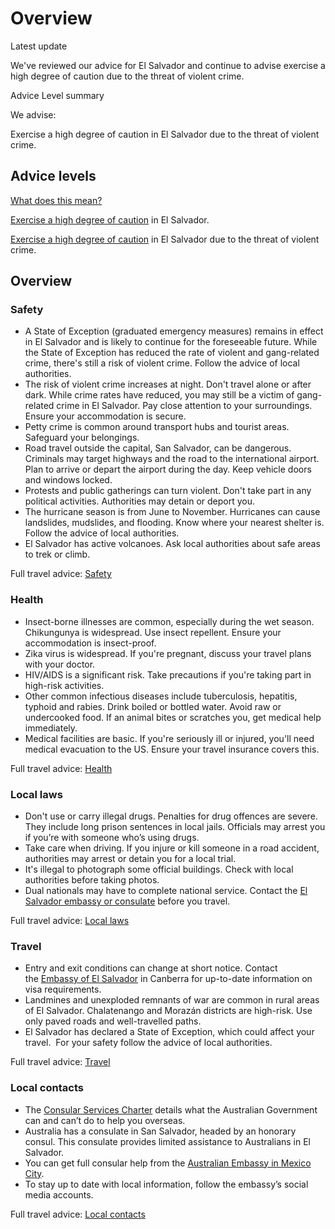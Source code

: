 # Overview

Latest update

We've reviewed our advice for El Salvador and continue to advise exercise a high degree of caution due to the threat of violent crime.

Advice Level summary

We advise:

Exercise a high degree of caution in El Salvador due to the threat of violent crime.

## Advice levels

[What does this mean?](/before-you-go/travel-advice-explained/)

[Exercise a high degree of caution](https://www.smartraveller.gov.au/consular-services/travel-advice-explained#level2) in El Salvador.

[Exercise a high degree of caution](https://www.smartraveller.gov.au/consular-services/travel-advice-explained#level2) in El Salvador due to the threat of violent crime.

## Overview

### Safety

* A State of Exception (graduated emergency measures) remains in effect in El Salvador and is likely to continue for the foreseeable future. While the State of Exception has reduced the rate of violent and gang-related crime, there's still a risk of violent crime. Follow the advice of local authorities.
* The risk of violent crime increases at night. Don't travel alone or after dark. While crime rates have reduced, you may still be a victim of gang-related crime in El Salvador. Pay close attention to your surroundings. Ensure your accommodation is secure.
* Petty crime is common around transport hubs and tourist areas. Safeguard your belongings.
* Road travel outside the capital, San Salvador, can be dangerous. Criminals may target highways and the road to the international airport. Plan to arrive or depart the airport during the day. Keep vehicle doors and windows locked.
* Protests and public gatherings can turn violent. Don't take part in any political activities. Authorities may detain or deport you.
* The hurricane season is from June to November. Hurricanes can cause landslides, mudslides, and flooding. Know where your nearest shelter is. Follow the advice of local authorities.
* El Salvador has active volcanoes. Ask local authorities about safe areas to trek or climb.

Full travel advice: [Safety](#safety)

### Health

* Insect-borne illnesses are common, especially during the wet season. Chikungunya is widespread. Use insect repellent. Ensure your accommodation is insect-proof.
* Zika virus is widespread. If you're pregnant, discuss your travel plans with your doctor.
* HIV/AIDS is a significant risk. Take precautions if you're taking part in high-risk activities.
* Other common infectious diseases include tuberculosis, hepatitis, typhoid and rabies. Drink boiled or bottled water. Avoid raw or undercooked food. If an animal bites or scratches you, get medical help immediately.
* Medical facilities are basic. If you're seriously ill or injured, you'll need medical evacuation to the US. Ensure your travel insurance covers this.

Full travel advice: [Health](#health)

### Local laws

* Don't use or carry illegal drugs. Penalties for drug offences are severe. They include long prison sentences in local jails. Officials may arrest you if you’re with someone who’s using drugs.
* Take care when driving. If you injure or kill someone in a road accident, authorities may arrest or detain you for a local trial.
* It's illegal to photograph some official buildings. Check with local authorities before taking photos.
* Dual nationals may have to complete national service. Contact the [El Salvador embassy or consulate](https://protocol.dfat.gov.au/Public/Missions/62) before you travel.

Full travel advice: [Local laws](#local-laws)

### Travel

* Entry and exit conditions can change at short notice. Contact the [Embassy of El Salvador](https://protocol.dfat.gov.au/Public/Missions/62) in Canberra for up-to-date information on visa requirements.
* Landmines and unexploded remnants of war are common in rural areas of El Salvador. Chalatenango and Morazán districts are high-risk. Use only paved roads and well-travelled paths.
* El Salvador has declared a State of Exception, which could affect your travel.  For your safety follow the advice of local authorities.

Full travel advice: [Travel](#travel)

### Local contacts

* The [Consular Services Charter](/consular-services/consular-services-charter "Consular Services Charter") details what the Australian Government can and can’t do to help you overseas.
* Australia has a consulate in San Salvador, headed by an honorary consul. This consulate provides limited assistance to Australians in El Salvador.
* You can get full consular help from the [Australian Embassy in Mexico City](https://mexico.embassy.gov.au/).
* To stay up to date with local information, follow the embassy’s social media accounts.

Full travel advice: [Local contacts](#local-contacts)